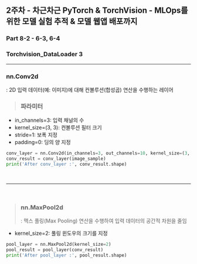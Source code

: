 ## 2주차 - 차근차근 PyTorch & TorchVision - MLOps를 위한 모델 실험 추적 & 모델 웹앱 배포까지

### Part 8-2 - 6-3, 6-4

### Torchvision_DataLoader 3

---

### nn.Conv2d

: 2D 입력 데이터(예: 이미지)에 대해 컨볼루션(합성곱) 연산을 수행하는 레이어

> ### 파라미터

- in_channels=3: 입력 채널의 수
- kernel_size=(3, 3): 컨볼루션 필터 크기
- stride=1: 보폭 지정
- padding=0: 딩의 양 지정

```python
conv_layer = nn.Conv2d(in_channels=3, out_channels=10, kernel_size=(3, 3), stride=1, padding=0)
conv_result = conv_layer(image_sample)
print('After conv_layer :', conv_result.shape)
```

<br>

---

<br>

> ### nn.MaxPool2d
>
> : 맥스 풀링(Max Pooling) 연산을 수행하여 입력 데이터의 공간적 차원을 줄임

- kernel_size=2: 풀링 윈도우의 크기를 지정

```python
pool_layer = nn.MaxPool2d(kernel_size=2)
pool_result = pool_layer(conv_result)
print('After pool_layer :', pool_result.shape)
```

